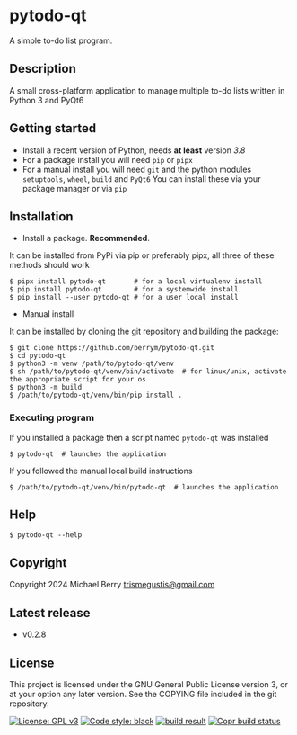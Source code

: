 # pytodo-qt

A simple to-do list program.

## Description

A small cross-platform application to manage multiple to-do lists written in Python 3 and PyQt6

## Getting started

- Install a recent version of Python, needs **at least** version *3.8*
- For a package install you will need `pip` or `pipx`
- For a manual install you will need `git` and the python modules `setuptools`, `wheel`, `build` and `PyQt6`
  You can install these via your package manager or via `pip`

## Installation

- Install a package. **Recommended**.

It can be installed from PyPi via pip or preferably pipx, all three of these methods should work

    $ pipx install pytodo-qt       # for a local virtualenv install
    $ pip install pytodo-qt        # for a systemwide install
    $ pip install --user pytodo-qt # for a user local install

- Manual install

It can be installed by cloning the git repository and building the package:

    $ git clone https://github.com/berrym/pytodo-qt.git
    $ cd pytodo-qt
    $ python3 -m venv /path/to/pytodo-qt/venv
    $ sh /path/to/pytodo-qt/venv/bin/activate  # for linux/unix, activate the appropriate script for your os
    $ python3 -m build
    $ /path/to/pytodo-qt/venv/bin/pip install .

### Executing program

If you installed a package then a script named `pytodo-qt` was installed

    $ pytodo-qt  # launches the application

If you followed the manual local build instructions

    $ /path/to/pytodo-qt/venv/bin/pytodo-qt  # launches the application

## Help

    $ pytodo-qt --help

## Copyright

Copyright 2024 Michael Berry <trismegustis@gmail.com>

## Latest release

- v0.2.8

## License

This project is licensed under the GNU General Public License version 3, or at your option any later version.
See the COPYING file included in the git repository.

[![License: GPL v3](https://img.shields.io/badge/License-GPLv3-blue.svg)](https://www.gnu.org/licenses/gpl-3.0)
[![Code style: black](https://img.shields.io/badge/code%20style-black-000000.svg)](https://github.com/psf/black)
[![build result](https://build.opensuse.org/projects/home:berrym/packages/pytodo-qt/badge.svg?type=default)](https://build.opensuse.org/package/show/home:berrym/pytodo-qt)
[![Copr build status](https://copr.fedorainfracloud.org/coprs/mberry/pytodo-qt/package/pytodo-qt/status_image/last_build.png)](https://copr.fedorainfracloud.org/coprs/mberry/pytodo-qt/package/pytodo-qt/)
